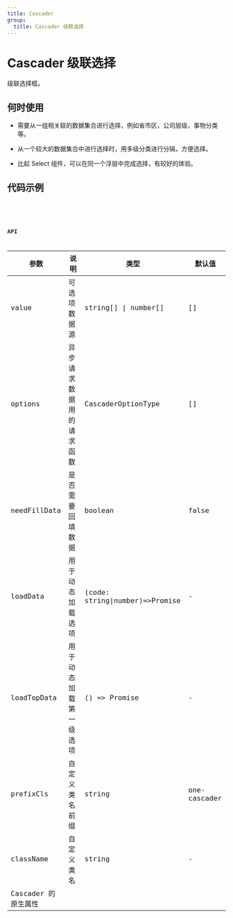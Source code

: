 ```yaml
---
title: Cascader
group:
  title: Cascader 级联选择
---
```


# Cascader 级联选择

级联选择框。

## 何时使用

- 需要从一组相关联的数据集合进行选择，例如省市区，公司层级，事物分类等。

- 从一个较大的数据集合中进行选择时，用多级分类进行分隔，方便选择。

- 比起 Select 组件，可以在同一个浮层中完成选择，有较好的体验。

## 代码示例

<code src="./examples/load-data.tsx" />
<code src="./examples/load-top-data.tsx" />
<code src="./examples/load-data-init.tsx" />

## API

| 参数                | 说明                     | 类型                            | 默认值       |
| ------------------- | ------------------------ | ------------------------------- | ------------ |
| value               | 可选项数据源             | string[] \| number[]            | []           |
| options             | 异步请求数据用的请求函数 | CascaderOptionType              | []           |
| needFillData        | 是否需要回填数据         | boolean                         | false        |
| loadData            | 用于动态加载选项         | (code: string\|number)=>Promise | -            |
| loadTopData         | 用于动态加载第一级选项   | () => Promise                   | -            |
| prefixCls           | 自定义类名前缀           | string                          | one-cascader |
| className           | 自定义类名               | string                          | -            |
| Cascader 的原生属性 |                          |                                 |              |
